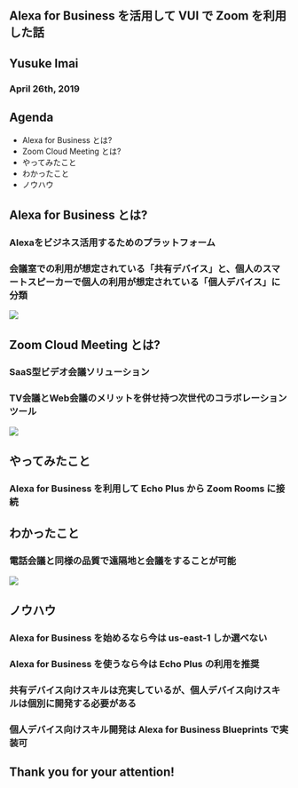 ## Alexa for Business を活用して VUI で Zoom を利用した話
## Yusuke Imai
### April 26th, 2019


>>>
## Agenda
- Alexa for Business とは?
- Zoom Cloud Meeting とは?
- やってみたこと
- わかったこと
- ノウハウ


>>>
## Alexa for Business とは?
### Alexaをビジネス活用するためのプラットフォーム
### 会議室での利用が想定されている「共有デバイス」と、個人のスマートスピーカーで個人の利用が想定されている「個人デバイス」に分類
![](https://echodotroom.com/wp-content/uploads/2018/05/alexa-for-business-01-500x197.png)


>>>
## Zoom Cloud Meeting とは?
### SaaS型ビデオ会議ソリューション
### TV会議とWeb会議のメリットを併せ持つ次世代のコラボレーションツール
![](https://zoom.nissho-ele.co.jp/assets/img/common/logo_zoom.svg)


>>>
## やってみたこと
### Alexa for Business を利用して Echo Plus から Zoom Rooms に接続


>>>
## わかったこと
### 電話会議と同様の品質で遠隔地と会議をすることが可能
![](http://navi.jade-corp.jp/wp-content/uploads/2016/06/eb4367af2f8da1642c8cdab685566c37.jpg)


>>>
## ノウハウ
### Alexa for Business を始めるなら今は us-east-1 しか選べない
### Alexa for Business を使うなら今は Echo Plus の利用を推奨
### 共有デバイス向けスキルは充実しているが、個人デバイス向けスキルは個別に開発する必要がある
### 個人デバイス向けスキル開発は Alexa for Business Blueprints で実装可


>>>
## Thank you for your attention!
